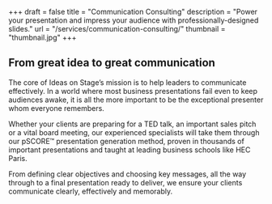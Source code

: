 +++
draft 			= false
title 			= "Communication Consulting"
description		= "Power your presentation and impress your audience with professionally-designed slides."
url				= "/services/communication-consulting/"
thumbnail		= "thumbnail.jpg"
+++
## From great idea to great communication
The core of Ideas on Stage’s mission is to help leaders to communicate effectively. In a world where most business presentations fail even to keep audiences awake, it is all the more important to be the exceptional presenter whom everyone remembers.

Whether your clients are preparing for a TED talk, an important sales pitch or a vital board meeting, our experienced specialists will take them through our pSCORE™ presentation generation method, proven in thousands of important presentations and taught at leading business schools like HEC Paris.

From defining clear objectives and choosing key messages, all the way through to a final presentation ready to deliver, we ensure your clients communicate clearly, effectively and memorably. 
